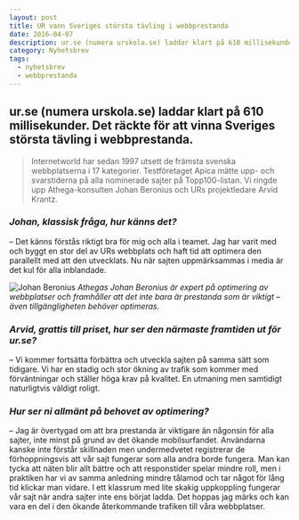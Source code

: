 ```yaml
---
layout: post
title: UR vann Sveriges största tävling i webbprestanda
date: 2016-04-07
description: ur.se (numera urskola.se) laddar klart på 610 millisekunder. Det räckte för att vinna Sveriges största tävling i webbprestanda.
category: Nyhetsbrev
tags:
  - nyhetsbrev
  - webbprestanda
---
```


## ur.se (numera urskola.se) laddar klart på 610 millisekunder. Det räckte för att vinna Sveriges största tävling i webbprestanda.

> Internetworld har sedan 1997 utsett de främsta svenska webbplatserna i 17 kategorier. Testföretaget Apica mätte upp- och svarstiderna på alla nominerade sajter på Topp100-listan. Vi ringde upp Athega-konsulten Johan Beronius och URs projektledare Arvid Krantz.

### _Johan, klassisk fråga, hur känns det?_
– Det känns förstås riktigt bra för mig och alla i teamet. Jag har varit med och byggt en stor del av URs webbplats och haft tid att optimera den parallellt med att den utvecklats. Nu när sajten uppmärksammas i media är det kul för alla inblandade.

![Johan Beronius](http://athega.se/images/employees/johan/wide.jpg)
_Athegas Johan Beronius är expert på optimering av webbplatser och framhåller att det inte bara är prestanda som är viktigt – även tillgängligheten behöver optimeras._

### _Arvid, grattis till priset, hur ser den närmaste framtiden ut för ur.se?_
– Vi kommer fortsätta förbättra och utveckla sajten på samma sätt som tidigare. Vi har en stadig och stor ökning av trafik som kommer med förväntningar och ställer höga krav på kvalitet. En utmaning men samtidigt naturligtvis väldigt roligt.

### _Hur ser ni allmänt på behovet av optimering?_
– Jag är övertygad om att bra prestanda är viktigare än någonsin för alla sajter, inte minst på grund av det ökande mobilsurfandet. Användarna kanske inte förstår skillnaden men undermedvetet registrerar de förhoppningsvis att vår sajt fungerar som alla andra borde fungera. Man kan tycka att näten blir allt bättre och att responstider spelar mindre roll, men i praktiken har vi av samma anledning mindre tålamod och tar något för lång tid klickar man vidare. I ett klassrum med lite skakig uppkoppling fungerar vår sajt när andra sajter inte ens börjat ladda. Det hoppas jag märks och kan vara en del i den ökande återkommande trafiken till våra webbplatser.
